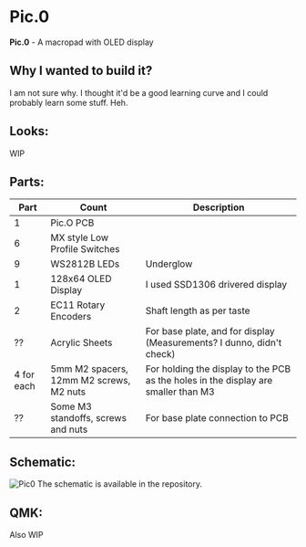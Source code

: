 # **Pic.0**
**Pic.0** - A macropad with OLED display

## Why I wanted to build it?
I am not sure why. I thought it'd be a good learning curve and I could probably learn some stuff. Heh.

## Looks:
WIP

## Parts:
| Part         | Count                                    | Description                     |
| ------------ | ---------------------------------------- | ---------------------------------------------------------------------------------- |
| 1            | Pic.O PCB                                |                                                                                    |
| 6            | MX style Low Profile Switches            |                                                                                    |
| 9            | WS2812B LEDs                             | Underglow                                                                          |
| 1            | 128x64 OLED Display                      | I used SSD1306 drivered display                                                    |
| 2            | EC11 Rotary Encoders                     | Shaft length as per taste                                                          |
| ??           | Acrylic Sheets                           | For base plate, and for display (Measurements? I dunno, didn't check)              |
| 4 for each   | 5mm M2 spacers, 12mm M2 screws, M2 nuts  | For holding the display to the PCB as the holes in the display are smaller than M3 |
| ??           | Some M3 standoffs, screws and nuts       | For base plate connection to PCB                                                   |

## Schematic:
![Pic0](https://user-images.githubusercontent.com/22396923/230657075-0efdc150-4766-44db-8dbe-2f8cbfaad3df.png)
The schematic is available in the repository.

## QMK:
Also WIP


